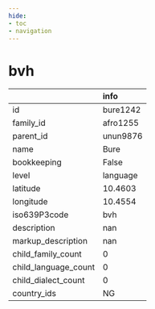 ```yaml
---
hide:
- toc
- navigation
---
```

# bvh
|                      | info     |
|:---------------------|:---------|
| id                   | bure1242 |
| family_id            | afro1255 |
| parent_id            | unun9876 |
| name                 | Bure     |
| bookkeeping          | False    |
| level                | language |
| latitude             | 10.4603  |
| longitude            | 10.4554  |
| iso639P3code         | bvh      |
| description          | nan      |
| markup_description   | nan      |
| child_family_count   | 0        |
| child_language_count | 0        |
| child_dialect_count  | 0        |
| country_ids          | NG       |